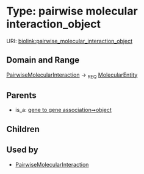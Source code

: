 
# Type: pairwise molecular interaction_object




URI: [biolink:pairwise_molecular_interaction_object](https://w3id.org/biolink/vocab/pairwise_molecular_interaction_object)


## Domain and Range

[PairwiseMolecularInteraction](PairwiseMolecularInteraction.md) ->  <sub>REQ</sub> [MolecularEntity](MolecularEntity.md)

## Parents

 *  is_a: [gene to gene association➞object](gene_to_gene_association_object.md)

## Children


## Used by

 * [PairwiseMolecularInteraction](PairwiseMolecularInteraction.md)
